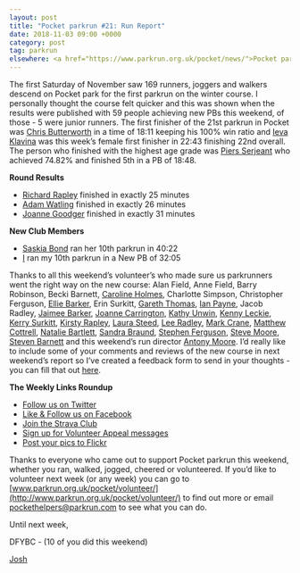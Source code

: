 ```yaml
---
layout: post
title: "Pocket parkrun #21: Run Report"
date: 2018-11-03 09:00 +0000
category: post
tag: parkrun
elsewhere: <a href="https://www.parkrun.org.uk/pocket/news/">Pocket parkrun</a>
---
```


The first Saturday of November saw 169 runners, joggers and walkers descend on Pocket park for the first parkrun on the winter course. I personally thought the course felt quicker and this was shown when the results were published with 59 people achieving new PBs this weekend, of those - 5 were junior runners. The first finisher of the 21st parkrun in Pocket was [Chris Butterworth](http://www.parkrun.org.uk/pocket/results/latestresults/athletehistory?athleteNumber=287219) in a time of 18:11 keeping his 100% win ratio and [Ieva Klavina](http://www.parkrun.org.uk/pocket/results/latestresults/athletehistory?athleteNumber=2814416) was this week’s female first finisher in 22:43 finishing 22nd overall. The person who finished with the highest age grade was [Piers Serjeant](http://www.parkrun.org.uk/pocket/results/latestresults/athletehistory?athleteNumber=607178) who achieved 74.82% and finished 5th in a PB of 18:48.

**Round Results**

*   [Richard Rapley](http://www.parkrun.org.uk/pocket/results/latestresults/athletehistory?athleteNumber=2975849) finished in exactly 25 minutes
*   [Adam Watling](http://www.parkrun.org.uk/pocket/results/latestresults/athletehistory?athleteNumber=4888302) finished in exactly 26 minutes
*   [Joanne Goodger](http://www.parkrun.org.uk/pocket/results/latestresults/athletehistory?athleteNumber=5065320) finished in exactly 31 minutes

**New Club Members**

*   [Saskia Bond](http://www.parkrun.org.uk/pocket/results/latestresults/athletehistory?athleteNumber=4682458) ran her 10th parkrun in 40:22
*   [I](http://www.parkrun.org.uk/pocket/results/latestresults/athletehistory?athleteNumber=4196740) ran my 10th parkrun in a New PB of 32:05

Thanks to all this weekend’s volunteer’s who made sure us parkrunners went the right way on the new course: Alan Field, Anne Field, Barry Robinson, Becki Barnett, [Caroline Holmes](http://www.parkrun.org.uk/pocket/results/weeklyresults/athletehistory?athleteNumber=415657), Charlotte Simpson, Christopher Ferguson, [Ellie Barker](http://www.parkrun.org.uk/pocket/results/weeklyresults/athletehistory?athleteNumber=1387103), Erin Surkitt, [Gareth Thomas](http://www.parkrun.org.uk/pocket/results/latestresults/athletehistory?athleteNumber=408288), [Ian Payne](http://www.parkrun.org.uk/pocket/results/weeklyresults/athletehistory?athleteNumber=4899316), Jacob Radley, [Jaimee Barker](http://www.parkrun.org.uk/pocket/results/weeklyresults/athletehistory?athleteNumber=1387096), [Joanne Carrington](http://www.parkrun.org.uk/pocket/results/weeklyresults/athletehistory?athleteNumber=181580), [Kathy Unwin](http://www.parkrun.org.uk/pocket/results/weeklyresults/athletehistory?athleteNumber=1642948), [Kenny Leckie](http://www.parkrun.org.uk/pocket/results/weeklyresults/athletehistory?athleteNumber=4073128), [Kerry Surkitt](http://www.parkrun.org.uk/pocket/results/latestresults/athletehistory?athleteNumber=693485), [Kirsty Rapley](http://www.parkrun.org.uk/pocket/results/weeklyresults/athletehistory?athleteNumber=3452167), [Laura Steed](http://www.parkrun.org.uk/pocket/results/latestresults/athletehistory?athleteNumber=653409), [Lee Radley](http://www.parkrun.org.uk/pocket/results/latestresults/athletehistory?athleteNumber=20468), [Mark Crane](http://www.parkrun.org.uk/pocket/results/weeklyresults/athletehistory?athleteNumber=4072444), [Matthew Cottrell](http://www.parkrun.org.uk/pocket/results/latestresults/athletehistory?athleteNumber=1165737), [Natalie Bartlett](http://www.parkrun.org.uk/pocket/results/weeklyresults/athletehistory?athleteNumber=1795380), [Sandra Braund](http://www.parkrun.org.uk/pocket/results/weeklyresults/athletehistory?athleteNumber=2538755), [Stephen Ferguson](http://www.parkrun.org.uk/pocket/results/weeklyresults/athletehistory?athleteNumber=190582), [Steve Moore](http://www.parkrun.org.uk/pocket/results/weeklyresults/athletehistory?athleteNumber=1771782), [Steven Barnett](http://www.parkrun.org.uk/pocket/results/weeklyresults/athletehistory?athleteNumber=4179392) and this weekend’s run director [Antony Moore](http://www.parkrun.org.uk/pocket/results/weeklyresults/athletehistory?athleteNumber=2865977). I’d really like to include some of your comments and reviews of the new course in next weekend’s report so I’ve created a feedback form to send in your thoughts - you can fill that out [here](https://goo.gl/forms/fT46LMn4byvAvdg63).

**The Weekly Links Roundup**

*   [Follow us on Twitter](https://twitter.com/pocketparkrun)
*   [Like & Follow us on Facebook](https://www.facebook.com/pocketparkrun/)
*   [Join the Strava Club](https://www.strava.com/clubs/PocketParkrun)
*   [Sign up for Volunteer Appeal messages](https://www.parkrun.com/runner/opt-ins/?Country=UK)
*   [Post your pics to Flickr](https://www.flickr.com/groups/pocket-parkrun/)

Thanks to everyone who came out to support Pocket parkrun this weekend, whether you ran, walked, jogged, cheered or volunteered. If you’d like to volunteer next week (or any week) you can go to [www.parkrun.org.uk/pocket/volunteer/](http://www.parkrun.org.uk/pocket/volunteer/) to find out more or email [pockethelpers@parkrun.com](mailto:pockethelpers@parkrun.com) to see what you can do.

Until next week,

DFYBC - (10 of you did this weekend)

[Josh](http://www.parkrun.org.uk/pocket/results/latestresults/athletehistory?athleteNumber=4196740)
